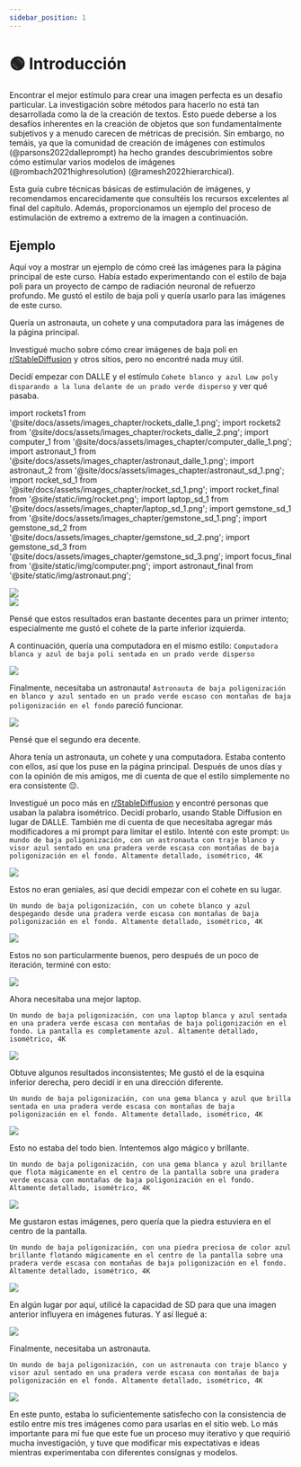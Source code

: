 ```yaml
---
sidebar_position: 1
---
```


# 🟢 Introducción

Encontrar el mejor estímulo para crear una imagen perfecta es un desafío particular. La investigación sobre métodos para hacerlo no está tan desarrollada como la de la creación de textos. Esto puede deberse a los desafíos inherentes en la creación de objetos que son fundamentalmente subjetivos y a menudo carecen de métricas de precisión. Sin embargo, no temáis, ya que la comunidad de creación de imágenes con estímulos (@parsons2022dalleprompt) ha hecho grandes descubrimientos sobre cómo estimular varios modelos de imágenes (@rombach2021highresolution) (@ramesh2022hierarchical).

Esta guía cubre técnicas básicas de estimulación de imágenes, y recomendamos encarecidamente que consultéis los recursos excelentes al final del capítulo. Además, proporcionamos un ejemplo del proceso de estimulación de extremo a extremo de la imagen a continuación.

## Ejemplo

Aquí voy a mostrar un ejemplo de cómo creé las imágenes para la página principal de este curso. Había estado experimentando con el estilo de baja poli para un proyecto de campo de radiación neuronal de refuerzo profundo. Me gustó el estilo de baja poli y quería usarlo para las imágenes de este curso.

Quería un astronauta, un cohete y una computadora para las imágenes de la página principal.

Investigué mucho sobre cómo crear imágenes de baja poli en [r/StableDiffusion](https://www.reddit.com/r/StableDiffusion/) y otros sitios, pero no encontré nada muy útil.

Decidí empezar con DALLE y el estímulo `Cohete blanco y azul Low poly disparando a la luna delante de un prado verde disperso` y ver qué pasaba.

import rockets1 from '@site/docs/assets/images_chapter/rockets_dalle_1.png';
import rockets2 from '@site/docs/assets/images_chapter/rockets_dalle_2.png';
import computer_1 from '@site/docs/assets/images_chapter/computer_dalle_1.png';
import astronaut_1 from '@site/docs/assets/images_chapter/astronaut_dalle_1.png';
import astronaut_2 from '@site/docs/assets/images_chapter/astronaut_sd_1.png';
import rocket_sd_1 from '@site/docs/assets/images_chapter/rocket_sd_1.png';
import rocket_final from '@site/static/img/rocket.png';
import laptop_sd_1 from '@site/docs/assets/images_chapter/laptop_sd_1.png';
import gemstone_sd_1 from '@site/docs/assets/images_chapter/gemstone_sd_1.png';
import gemstone_sd_2 from '@site/docs/assets/images_chapter/gemstone_sd_2.png';
import gemstone_sd_3 from '@site/docs/assets/images_chapter/gemstone_sd_3.png';
import focus_final from '@site/static/img/computer.png';
import astronaut_final from '@site/static/img/astronaut.png';

<div style={{textAlign: 'center'}}>
  <img src={rockets1} style={{width: "750px"}} />
</div>


<div style={{textAlign: 'center'}}>
  <img src={rockets2} style={{width: "750px"}} />
</div>

Pensé que estos resultados eran bastante decentes para un primer intento; especialmente me gustó el cohete de la parte inferior izquierda.

A continuación, quería una computadora en el mismo estilo: `Computadora blanca y azul de baja poli sentada en un prado verde disperso`

<div style={{textAlign: 'center'}}>
  <img src={computer_1} style={{width: "750px"}} />
</div>

Finalmente, necesitaba un astronauta! `Astronauta de baja poligonización en blanco y azul sentado en un prado verde escaso con montañas de baja poligonización en el fondo` pareció funcionar.

<div style={{textAlign: 'center'}}>
  <img src={astronaut_1} style={{width: "750px"}} />
</div>

Pensé que el segundo era decente.

Ahora tenía un astronauta, un cohete y una computadora. Estaba contento con ellos,
así que los puse en la página principal. Después de unos días y con la opinión de mis amigos, me di cuenta de que el estilo simplemente no era consistente 😔.

Investigué un poco más en [r/StableDiffusion](https://www.reddit.com/r/StableDiffusion/) y encontré personas que usaban la palabra isométrico. Decidí probarlo, usando Stable Diffusion en lugar de DALLE.
También me di cuenta de que necesitaba agregar más modificadores a mi prompt
para limitar el estilo. Intenté con este prompt:
`Un mundo de baja poligonización, con un astronauta con traje blanco y visor azul sentado en una pradera verde escasa con montañas de baja poligonización en el fondo. Altamente detallado, isométrico, 4K`

<div style={{textAlign: 'center'}}>
  <img src={astronaut_2} style={{width: "250px"}} />
</div>

Estos no eran geniales, así que decidí empezar con el cohete en su lugar.

`Un mundo de baja poligonización, con un cohete blanco y azul despegando desde una pradera verde escasa con montañas de baja poligonización en el fondo. Altamente detallado, isométrico, 4K`

<div style={{textAlign: 'center'}}>
  <img src={rocket_sd_1} style={{width: "250px"}} />
</div>

Estos no son particularmente buenos, pero después de un poco de iteración, terminé con esto:

<div style={{textAlign: 'center'}}>
  <img src={rocket_final} style={{width: "250px"}} />
</div>

Ahora necesitaba una mejor laptop.

`Un mundo de baja poligonización, con una laptop blanca y azul sentada en una pradera verde escasa con montañas de baja poligonización en el fondo. La pantalla es completamente azul. Altamente detallado, isométrico, 4K`

<div style={{textAlign: 'center'}}>
  <img src={laptop_sd_1} style={{width: "250px"}} />
</div>

Obtuve algunos resultados inconsistentes; Me gustó el de la esquina inferior derecha, pero decidí ir en una dirección diferente.

`Un mundo de baja poligonización, con una gema blanca y azul que brilla sentada en una pradera verde escasa con montañas de baja poligonización en el fondo. Altamente detallado, isométrico, 4K`

<div style={{textAlign: 'center'}}>
  <img src={gemstone_sd_1} style={{width: "250px"}} />
</div>

Esto no estaba del todo bien. Intentemos algo mágico y brillante.

`Un mundo de baja poligonización, con una gema blanca y azul brillante que flota mágicamente en el centro de la pantalla sobre una pradera verde escasa con montañas de baja poligonización en el fondo. Altamente detallado, isométrico, 4K`

<div style={{textAlign: 'center'}}>
  <img src={gemstone_sd_2} style={{width: "250px"}} />
</div>

Me gustaron estas imágenes, pero quería que la piedra estuviera en el centro de la pantalla.

`Un mundo de baja poligonización, con una piedra preciosa de color azul brillante flotando mágicamente en el centro de la pantalla sobre una pradera verde escasa con montañas de baja poligonización en el fondo. Altamente detallado, isométrico, 4K`

<div style={{textAlign: 'center'}}>
  <img src={gemstone_sd_3} style={{width: "250px"}} />
</div>

En algún lugar por aquí, utilicé la capacidad de SD para que una imagen anterior influyera en imágenes futuras.
Y así llegué a:

<div style={{textAlign: 'center'}}>
  <img src={focus_final} style={{width: "250px"}} />
</div>

Finalmente, necesitaba un astronauta.

`Un mundo de baja poligonización, con un astronauta con traje blanco y visor azul sentado en una pradera verde escasa con montañas de baja poligonización en el fondo. Altamente detallado, isométrico, 4K`

<div style={{textAlign: 'center'}}>
  <img src={astronaut_final} style={{width: "250px"}} />
</div>

En este punto, estaba lo suficientemente satisfecho con la consistencia de estilo entre mis tres imágenes como para usarlas en el sitio web. Lo más importante para mí fue que este fue un proceso muy iterativo y que requirió mucha investigación, y tuve que modificar mis expectativas e ideas mientras experimentaba con diferentes consignas y modelos.
